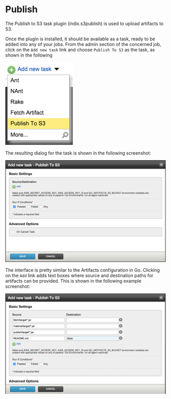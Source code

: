 Publish
===

The Publish to S3 task plugin (indix.s3publish) is used to upload artifacts to S3.

Once the plugin is installed, it should be available as a task, ready to be added into any of your jobs. From the admin section of the concerned job, click on the `Add new task` link and choose `Publish To S3` as the task, as shown in the following

![](add_task_publish.png)

The resulting dialog for the task is shown in the following screenshot:

![](modal_publish.png)

The interface is pretty similar to the Artifacts configuration in Go. Clicking on the `Add` link adds text boxes where source and destination paths for artifacts can be provided. This is shown in the following example screenshot:

![](add_task_publish_2.png)